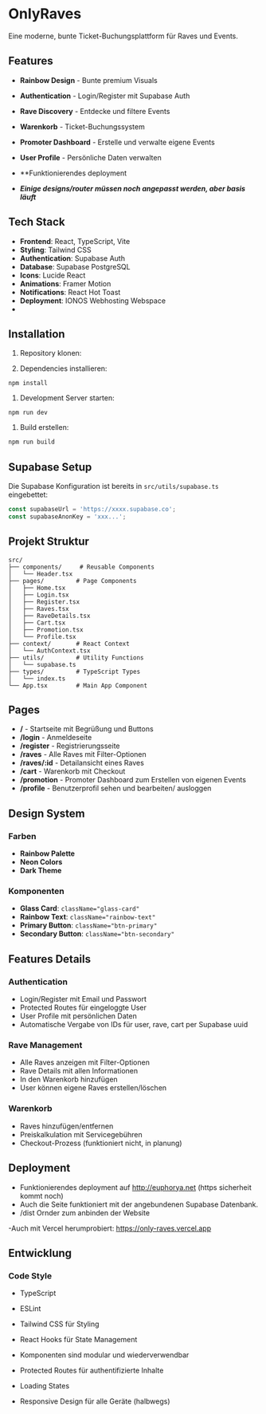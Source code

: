 # OnlyRaves

Eine moderne, bunte Ticket-Buchungsplattform für Raves und Events.

## Features

- **Rainbow Design** - Bunte premium Visuals
- **Authentication** - Login/Register mit Supabase Auth
- **Rave Discovery** - Entdecke und filtere Events
- **Warenkorb** - Ticket-Buchungssystem
- **Promoter Dashboard** - Erstelle und verwalte eigene Events
- **User Profile** - Persönliche Daten verwalten
- **Funktionierendes deployment 

- **_Einige designs/router müssen noch angepasst werden, aber basis läuft_**

## Tech Stack

- **Frontend**: React, TypeScript, Vite
- **Styling**: Tailwind CSS 
- **Authentication**: Supabase Auth
- **Database**: Supabase PostgreSQL
- **Icons**: Lucide React
- **Animations**: Framer Motion
- **Notifications**: React Hot Toast
- **Deployment**: IONOS Webhosting Webspace
- 
## Installation

1. Repository klonen:

2. Dependencies installieren:

```
npm install
```

1. Development Server starten:
```
npm run dev
```

1. Build erstellen:
```bash
npm run build
```

## Supabase Setup

Die Supabase Konfiguration ist bereits in `src/utils/supabase.ts` eingebettet:

```typescript
const supabaseUrl = 'https://xxxx.supabase.co';
const supabaseAnonKey = 'xxx...';
```

## Projekt Struktur

```
src/
├── components/     # Reusable Components
│   └── Header.tsx
├── pages/         # Page Components
│   ├── Home.tsx
│   ├── Login.tsx
│   ├── Register.tsx
│   ├── Raves.tsx
│   ├── RaveDetails.tsx
│   ├── Cart.tsx
│   ├── Promotion.tsx
│   └── Profile.tsx
├── context/       # React Context
│   └── AuthContext.tsx
├── utils/         # Utility Functions
│   └── supabase.ts
├── types/         # TypeScript Types
│   └── index.ts
└── App.tsx        # Main App Component
```

## Pages

- **/** - Startseite mit Begrüßung und Buttons
- **/login** - Anmeldeseite
- **/register** - Registrierungsseite
- **/raves** - Alle Raves mit Filter-Optionen
- **/raves/:id** - Detailansicht eines Raves
- **/cart** - Warenkorb mit Checkout
- **/promotion** - Promoter Dashboard zum Erstellen von eigenen Events
- **/profile** - Benutzerprofil sehen und bearbeiten/ ausloggen

## Design System

### Farben
- **Rainbow Palette**
- **Neon Colors**
- **Dark Theme**

### Komponenten
- **Glass Card**: `className="glass-card"`
- **Rainbow Text**: `className="rainbow-text"`
- **Primary Button**: `className="btn-primary"`
- **Secondary Button**: `className="btn-secondary"`

## Features Details

### Authentication
- Login/Register mit Email und Passwort
- Protected Routes für eingeloggte User
- User Profile mit persönlichen Daten
- Automatische Vergabe von IDs für user, rave, cart per Supabase uuid


### Rave Management
- Alle Raves anzeigen mit Filter-Optionen
- Rave Details mit allen Informationen
- In den Warenkorb hinzufügen
- User können eigene Raves erstellen/löschen

### Warenkorb
- Raves hinzufügen/entfernen
- Preiskalkulation mit Servicegebühren
- Checkout-Prozess (funktioniert nicht, in planung)

## Deployment
- Funktionierendes deployment auf http://euphorya.net (https sicherheit kommt noch)
- Auch die Seite funktioniert mit der angebundenen Supabase Datenbank.
- /dist Ornder zum anbinden der Website

-Auch mit Vercel herumprobiert: https://only-raves.vercel.app

## Entwicklung

### Code Style
- TypeScript 
- ESLint 
- Tailwind CSS für Styling
- React Hooks für State Management

- Komponenten sind modular und wiederverwendbar
- Protected Routes für authentifizierte Inhalte
- Loading States
- Responsive Design für alle Geräte (halbwegs)


